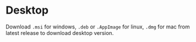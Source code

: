 # Desktop

Download `.msi` for windows, `.deb` or `.AppImage` for linux, `.dmg` for mac from latest release to download desktop version.
